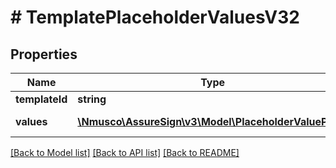 # # TemplatePlaceholderValuesV32

## Properties

Name | Type | Description | Notes
------------ | ------------- | ------------- | -------------
**templateId** | **string** | Template Id | [optional] 
**values** | [**\Nmusco\AssureSign\v3\Model\PlaceholderValuePair[]**](PlaceholderValuePair.md) | Template Data | [optional] 

[[Back to Model list]](../../README.md#documentation-for-models) [[Back to API list]](../../README.md#documentation-for-api-endpoints) [[Back to README]](../../README.md)


